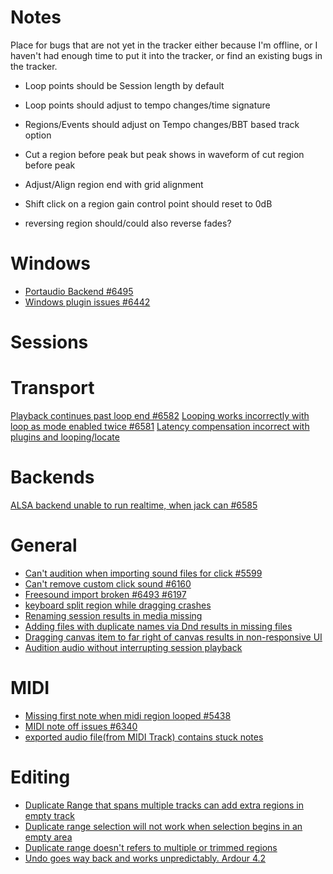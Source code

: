 # Notes

Place for bugs that are not yet in the tracker either because I'm offline, or I
haven't had enough time to put it into the tracker, or find an existing bugs in
the tracker.

- Loop points should be Session length by default
- Loop points should adjust to tempo changes/time signature
- Regions/Events should adjust on Tempo changes/BBT based track option
- Cut a region before peak but peak shows in waveform of cut region before peak
- Adjust/Align region end with grid alignment
- Shift click on a region gain control point should reset to 0dB

- reversing region should/could also reverse fades?

# Windows

- [Portaudio Backend #6495](http://tracker.ardour.org/view.php?id=6495)
- [Windows plugin issues #6442](http://tracker.ardour.org/view.php?id=6442)

# Sessions

# Transport

[Playback continues past loop end #6582](http://tracker.ardour.org/view.php?id=6582)
[Looping works incorrectly with loop as mode enabled twice #6581](http://tracker.ardour.org/view.php?id=6581)
[Latency compensation incorrect with plugins and
looping/locate](http://tracker.ardour.org/view.php?id=5781)

# Backends

[ALSA backend unable to run realtime, when jack can #6585](http://tracker.ardour.org/view.php?id=6581)


# General

- [Can't audition when importing sound files for click #5599](http://tracker.ardour.org/view.php?id=5599)
- [Can't remove custom click sound #6160](http://tracker.ardour.org/view.php?id=6160)
- [Freesound import broken #6493 #6197](http://tracker.ardour.org/view.php?id=6493)
- [keyboard split region while dragging crashes](http://tracker.ardour.org/view.php?id=6338)
- [Renaming session results in media missing](http://tracker.ardour.org/view.php?id=6557)
- [Adding files with duplicate names via Dnd results in missing files](http://tracker.ardour.org/view.php?id=6558)
- [Dragging canvas item to far right of canvas results in non-responsive UI](http://tracker.ardour.org/view.php?id=6556)
- [Audition audio without interrupting session playback](http://tracker.ardour.org/view.php?id=5337)

# MIDI

- [Missing first note when midi region looped #5438](http://tracker.ardour.org/view.php?id=5438)
- [MIDI note off issues #6340](http://tracker.ardour.org/view.php?id=6340)
- [exported audio file(from MIDI Track) contains stuck notes](http://tracker.ardour.org/view.php?id=6492)

# Editing

- [Duplicate Range that spans multiple tracks can add extra regions in empty track](http://tracker.ardour.org/view.php?id=6579)
- [Duplicate range selection will not work when selection begins in an empty area](http://tracker.ardour.org/view.php?id=4984)
- [Duplicate range doesn't refers to multiple or trimmed regions](http://tracker.ardour.org/view.php?id=4986)
- [Undo goes way back and works unpredictably. Ardour 4.2](http://tracker.ardour.org/view.php?id=6518)

